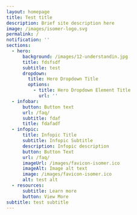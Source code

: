 ```yaml
---
layout: homepage
title: Test title
description: Brief site description here
image: /images/isomer-logo.svg
permalink: /
notification: ''
sections:
  - hero:
      background: /images/12-understandin.jpg
      title: fdsfsdf
      subtitle: test
      dropdown:
        title: Hero Dropdown Title
        options:
          - title: Hero Dropdown Element Title
            url: ''
  - infobar:
      button: Button text
      url: /faq/
      subtitle: fdaf
      title: fdafadf
  - infopic:
      title: Infopic Title
      subtitle: Infopic Subtitle
      description: Infopic description
      button: Button Text
      url: /faq/
      imageUrl: /images/favicon-isomer.ico
      imageAlt: Image alt text
      image: /images/favicon-isomer.ico
      alt: test alt
  - resources:
      subtitle: Learn more
      button: View More
subtitle: test subtitle
---
```

